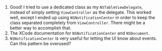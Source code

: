 1. Good! I tried to use a dedicated class as my `NSTableViewDelegate`, instead of simply setting `ViewController` as the delegate. This worked well, except I ended up using `NSNotificationCenter` in order to keep the class separated completely from `ViewController`. There might be a better way to accomplish that.
2. The XCode documentation for `NSNotificationCenter` and `NSDocument`.
3. `NSNotificationCenter` is very useful for letting the UI know about events. Can this pattern be overused?
